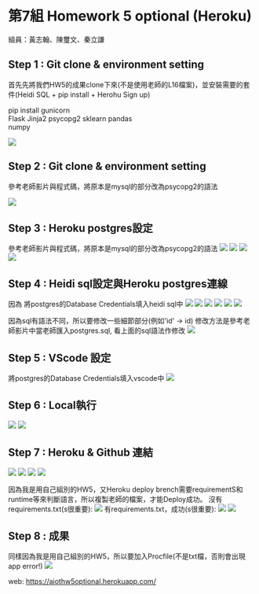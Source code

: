 # 第7組 Homework 5 optional (Heroku)
組員：黃志翰、陳璽文、秦立謙

## Step 1 : Git clone & environment setting
首先先將我們HW5的成果clone下來(不是使用老師的L16檔案)，並安裝需要的套件(Heidi SQL + pip install + Herohu Sign up)

pip install 
gunicorn   
Flask 
Jinja2
psycopg2 
sklearn 
pandas  
numpy 

![](https://github.com/Coldtee/AIoT_hw5_optional/blob/master/optional%20img/1.png)

## Step 2 : Git clone & environment setting
參考老師影片與程式碼，將原本是mysql的部分改為psycopg2的語法

![](https://github.com/Coldtee/AIoT_hw5_optional/blob/master/optional%20img/2.png)

## Step 3 : Heroku postgres設定
參考老師影片與程式碼，將原本是mysql的部分改為psycopg2的語法
![](https://github.com/Coldtee/AIoT_hw5_optional/blob/master/optional%20img/3.png)
![](https://github.com/Coldtee/AIoT_hw5_optional/blob/master/optional%20img/4.png)
![](https://github.com/Coldtee/AIoT_hw5_optional/blob/master/optional%20img/5.png)
![](https://github.com/Coldtee/AIoT_hw5_optional/blob/master/optional%20img/6.png)

## Step 4 : Heidi sql設定與Heroku postgres連線
因為
將postgres的Database Credentials填入heidi sql中
![](https://github.com/Coldtee/AIoT_hw5_optional/blob/master/optional%20img/7.png)
![](https://github.com/Coldtee/AIoT_hw5_optional/blob/master/optional%20img/8.png)
![](https://github.com/Coldtee/AIoT_hw5_optional/blob/master/optional%20img/9.png)
![](https://github.com/Coldtee/AIoT_hw5_optional/blob/master/optional%20img/10.png)
![](https://github.com/Coldtee/AIoT_hw5_optional/blob/master/optional%20img/11.png)
![](https://github.com/Coldtee/AIoT_hw5_optional/blob/master/optional%20img/12.png)

因為sql有語法不同，所以要修改一些細節部分(例如'id' -> id)
修改方法是參考老師影片中當老師匯入postgres.sql, 看上面的sql語法作修改
![](https://github.com/Coldtee/AIoT_hw5_optional/blob/master/optional%20img/13.png)

## Step 5 : VScode 設定
將postgres的Database Credentials填入vscode中
![](https://github.com/Coldtee/AIoT_hw5_optional/blob/master/optional%20img/14.png)

## Step 6 : Local執行
![](https://github.com/Coldtee/AIoT_hw5_optional/blob/master/optional%20img/15.png)
![](https://github.com/Coldtee/AIoT_hw5_optional/blob/master/optional%20img/16.gif)

## Step 7 : Heroku & Github 連結
![](https://github.com/Coldtee/AIoT_hw5_optional/blob/master/optional%20img/17.png)
![](https://github.com/Coldtee/AIoT_hw5_optional/blob/master/optional%20img/18.png)
![](https://github.com/Coldtee/AIoT_hw5_optional/blob/master/optional%20img/19.png)
![](https://github.com/Coldtee/AIoT_hw5_optional/blob/master/optional%20img/20.png)

因為我是用自己組別的HW5，又Heroku deploy brench需要requirementS和runtime等來判斷語言，所以複製老師的檔案，才能Deploy成功。
沒有requirements.txt(s很重要):
![](https://github.com/Coldtee/AIoT_hw5_optional/blob/master/optional%20img/21.png)
有requirements.txt，成功(s很重要):
![](https://github.com/Coldtee/AIoT_hw5_optional/blob/master/optional%20img/22.png)
![](https://github.com/Coldtee/AIoT_hw5_optional/blob/master/optional%20img/23.png)

## Step 8 : 成果
同樣因為我是用自己組別的HW5，所以要加入Procfile(不是txt檔，否則會出現app error!)
![](https://github.com/Coldtee/AIoT_hw5_optional/blob/master/optional%20img/24.png)

web: https://aiothw5optional.herokuapp.com/